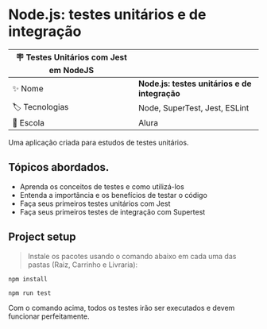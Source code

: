 # Node.js: testes unitários e de integração

| :placard: Testes Unitários com Jest em NodeJS |     |
| -------------  | --- |
| :sparkles: Nome        | **Node.js: testes unitários e de integração**
| :label: Tecnologias | Node, SuperTest, Jest, ESLint
| :school: Escola | Alura

Uma aplicação criada para estudos de testes unitários.

## Tópicos abordados.

- Aprenda os conceitos de testes e como utilizá-los
- Entenda a importância e os benefícios de testar o código
- Faça seus primeiros testes unitários com Jest
- Faça seus primeiros testes de integração com Supertest

## Project setup

> Instale os pacotes usando o comando abaixo em cada uma das pastas (Raiz, Carrinho e Livraria):
```
npm install
```

```
npm run test
```

Com o comando acima, todos os testes irão ser executados e devem funcionar perfeitamente.
